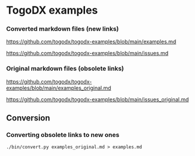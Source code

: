 # TogoDX examples

### Converted markdown files (new links)

https://github.com/togodx/togodx-examples/blob/main/examples.md

https://github.com/togodx/togodx-examples/blob/main/issues.md

### Original markdown files (obsolete links)

https://github.com/togodx/togodx-examples/blob/main/examples_original.md

https://github.com/togodx/togodx-examples/blob/main/issues_original.md

## Conversion
### Converting obsolete links to new ones
```
./bin/convert.py examples_original.md > examples.md
```
